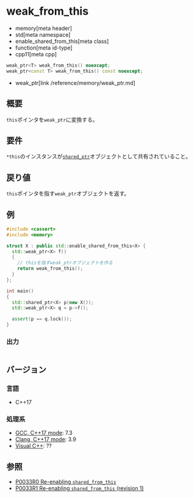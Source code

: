 # weak_from_this
* memory[meta header]
* std[meta namespace]
* enable_shared_from_this[meta class]
* function[meta id-type]
* cpp11[meta cpp]

```cpp
weak_ptr<T> weak_from_this() noexcept;
weak_ptr<const T> weak_from_this() const noexcept;
```
* weak_ptr[link /reference/memory/weak_ptr.md]

## 概要
`this`ポインタを`weak_ptr`に変換する。


## 要件
`*this`のインスタンスが[`shared_ptr`](/reference/memory/shared_ptr.md)オブジェクトとして共有されていること。


## 戻り値
`this`ポインタを指す`weak_ptr`オブジェクトを返す。


## 例
```cpp example
#include <cassert>
#include <memory>

struct X : public std::enable_shared_from_this<X> {
  std::weak_ptr<X> f()
  {
    // thisを指すweak_ptrオブジェクトを作る
    return weak_from_this();
  }
};

int main()
{
  std::shared_ptr<X> p(new X());
  std::weak_ptr<X> q = p->f();

  assert(p == q.lock());
}
```

### 出力
```
```

## バージョン
### 言語
- C++17

### 処理系
- [GCC, C++17 mode](/implementation.md#gcc): 7.3
- [Clang, C++17 mode](/implementation.md#clang): 3.9
- [Visual C++](/implementation.md#visual_cpp): ??


## 参照
- [P0033R0 Re-enabling `shared_from_this`](http://www.open-std.org/jtc1/sc22/wg21/docs/papers/2015/p0033r0.html)
- [P0033R1 Re-enabling `shared_from_this` (revision 1)](http://www.open-std.org/jtc1/sc22/wg21/docs/papers/2016/p0033r1.html)
